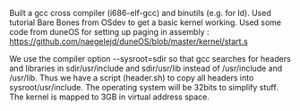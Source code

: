 Built a gcc cross compiler (i686-elf-gcc) and binutils (e.g. for ld).
Used tutorial Bare Bones from OSdev to get a basic kernel working.
Used some code from duneOS for setting up paging in assembly :  
https://github.com/naegelejd/duneOS/blob/master/kernel/start.s

We use the compiler option --sysroot=sdir so that gcc searches for headers and libraries in sdir/usr/include and sdir/usr/lib instead of /usr/include and /usr/lib. Thus we have a script (header.sh) to copy all headers into sysroot/usr/include.
The operating system will be 32bits to simplify stuff. The kernel is mapped to 3GB in virtual address space.